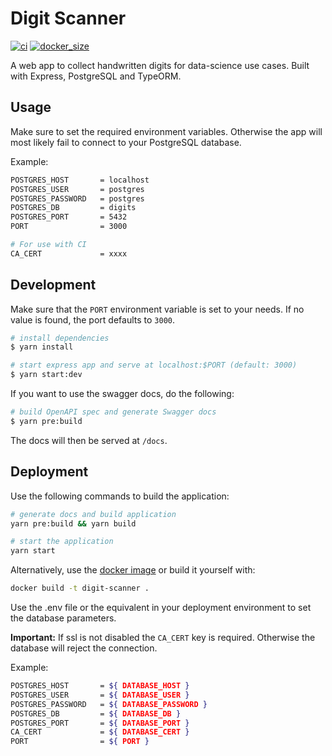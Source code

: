 # Digit Scanner

[![ci](https://github.com/Scalamando/digit-scanner/actions/workflows/ci.yml/badge.svg?branch=master)](https://github.com/Scalamando/digit-scanner/actions/workflows/ci.yml)
[![docker_size](https://badgen.net/docker/size/scalamando/digit-scanner/latest?icon=docker&label=size)](https://hub.docker.com/repository/docker/scalamando/digit-scanner)

A web app to collect handwritten digits for data-science use cases. Built with Express, PostgreSQL and TypeORM.

## Usage

Make sure to set the required environment variables. Otherwise the app will most likely fail to connect to your PostgreSQL database.

Example:

```bash
POSTGRES_HOST       = localhost
POSTGRES_USER       = postgres
POSTGRES_PASSWORD   = postgres
POSTGRES_DB         = digits
POSTGRES_PORT       = 5432
PORT                = 3000

# For use with CI
CA_CERT             = xxxx
```

## Development

Make sure that the `PORT` environment variable is set to your needs. If no value is found, the port defaults to `3000`.

```bash
# install dependencies
$ yarn install

# start express app and serve at localhost:$PORT (default: 3000)
$ yarn start:dev
```

If you want to use the swagger docs, do the following:

```bash
# build OpenAPI spec and generate Swagger docs
$ yarn pre:build
```

The docs will then be served at `/docs`.

## Deployment

Use the following commands to build the application:

```bash
# generate docs and build application
yarn pre:build && yarn build

# start the application
yarn start
```

Alternatively, use the [docker image](https://hub.docker.com/repository/docker/scalamando/digit-scanner) or build it yourself with:

```bash
docker build -t digit-scanner .
```

Use the .env file or the equivalent in your deployment environment to set the database parameters.

**Important:** If ssl is not disabled the `CA_CERT` key is required. Otherwise the database will reject the connection.

Example:

```bash
POSTGRES_HOST       = ${ DATABASE_HOST }
POSTGRES_USER       = ${ DATABASE_USER }
POSTGRES_PASSWORD   = ${ DATABASE_PASSWORD }
POSTGRES_DB         = ${ DATABASE_DB }
POSTGRES_PORT       = ${ DATABASE_PORT }
CA_CERT             = ${ DATABASE_CERT }
PORT                = ${ PORT }
```